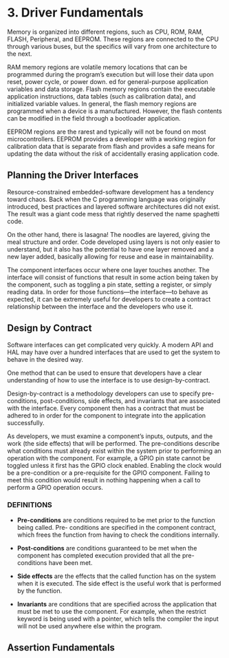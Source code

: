 # 3. Driver Fundamentals

Memory is organized into different regions, such as CPU, ROM,
RAM, FLASH, Peripheral, and EEPROM. These regions are connected to the CPU
through various buses, but the specifics will vary from one architecture to the next.

RAM memory regions are volatile memory locations that can be programmed during
the program’s execution but will lose their data upon reset, power cycle, or power down.
ed for general-purpose application variables and data storage.
Flash memory regions contain the executable application instructions, data tables
(such as calibration data), and initialized variable values. In general, the flash memory
regions are programmed when a device is a manufactured. However, the flash contents
can be modified in the field through a bootloader application.

EEPROM regions are the rarest and typically will not be found on most
microcontrollers. EEPROM provides a developer with a working region for calibration
data that is separate from flash and provides a safe means for updating the data without
the risk of accidentally erasing application code.

## Planning the Driver Interfaces

Resource-constrained embedded-software development has a tendency toward chaos.
Back when the C programming language was originally introduced, best practices and
layered software architectures did not exist. The result was a giant code
mess that rightly deserved the name spaghetti code.

On the other hand, there is lasagna! The noodles are layered, giving the meal
structure and order. Code developed using layers is not only easier to understand, but
it also has the potential to have one layer removed and a new layer added, basically
allowing for reuse and ease in maintainability.

The component interfaces occur where one layer touches another. The interface
will consist of functions that result in some action being taken by the component,
such as toggling a pin state, setting a register, or simply reading data. In order for
those functions—the interface—to behave as expected, it can be extremely useful for
developers to create a contract relationship between the interface and the developers
who use it.

## Design by Contract

Software interfaces can get complicated very quickly. A modern API and HAL may have
over a hundred interfaces that are used to get the system to behave in the desired way.

One method that can be used to ensure that developers have a clear understanding
of how to use the interface is to use design-by-contract. 

Design-by-contract is a
methodology developers can use to specify pre-conditions, post-conditions, side
effects, and invariants that are associated with the interface. Every component then
has a contract that must be adhered to in order for the component to integrate into the
application successfully.

As developers, we must examine a component’s inputs, outputs, and the work (the
side effects) that will be performed. The pre-conditions describe what conditions must
already exist within the system prior to performing an operation with the component.
For example, a GPIO pin state cannot be toggled unless it first has the GPIO clock
enabled. Enabling the clock would be a pre-condition or a pre-requisite for the GPIO
component. Failing to meet this condition would result in nothing happening when a
call to perform a GPIO operation occurs.

### DEFINITIONS

- **Pre-conditions** are conditions required to be met prior to the function being called. Pre-­
conditions are specified in the component contract, which frees the function from having to
check the conditions internally.

- **Post-conditions** are conditions guaranteed to be met when the component has completed
execution provided that all the pre-conditions have been met.

- **Side effects** are the effects that the called function has on the system when it is executed.
The side effect is the useful work that is performed by the function.

- **Invariants** are conditions that are specified across the application that must be met to use the
component. For example, when the restrict keyword is being used with a pointer, which tells
the compiler the input will not be used anywhere else within the program.

## Assertion Fundamentals